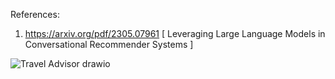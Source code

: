 References:
1. https://arxiv.org/pdf/2305.07961 [ Leveraging Large Language Models in Conversational Recommender Systems ]

![Travel Advisor drawio](https://github.com/tinkvu/TravelRecommenderUsingLLM/assets/101931172/7a08c6d9-3c0a-4549-8e36-4956fc2581cc)
